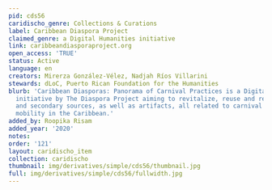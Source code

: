 ```yaml
---
pid: cds56
caridischo_genre: Collections & Curations
label: Caribbean Diaspora Project
claimed_genre: a Digital Humanities initiative
link: caribbeandiasporaproject.org
open_access: 'TRUE'
status: Active
language: en
creators: Mirerza González-Vélez, Nadjah Ríos Villarini
stewards: dLoC, Puerto Rican Foundation for the Humanities
blurb: 'Caribbean Diasporas: Panorama of Carnival Practices is a Digital Humanities
  initiative by The Diaspora Project aiming to revitalize, reuse and recover primary
  and secondary sources, as well as artifacts, all related to carnival practices and
  mobility in the Caribbean.'
added_by: Roopika Risam
added_year: '2020'
notes: 
order: '121'
layout: caridischo_item
collection: caridischo
thumbnail: img/derivatives/simple/cds56/thumbnail.jpg
full: img/derivatives/simple/cds56/fullwidth.jpg
---
```

